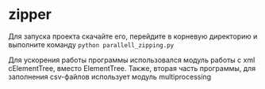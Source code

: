 # zipper
Для запуска проекта скачайте его, перейдите в корневую директорию и выполните команду `python parallell_zipping.py`

Для ускорения работы программы использовался модуль работы с xml cElementTree, вместо ElementTree.
Также, вторая часть программы, для заполнения csv-файлов использует модуль multiprocessing
